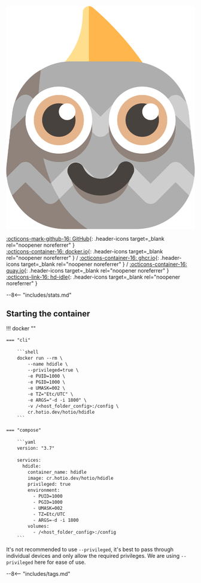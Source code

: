 <div class="image-logo no-logo"><img src="/img/pullio.svg" alt="logo"></div>

[:octicons-mark-github-16: GitHub](https://github.com/hotio/hdidle){: .header-icons target=_blank rel="noopener noreferrer" }  
[:octicons-container-16: docker.io](https://hub.docker.com/r/hotio/hdidle){: .header-icons target=_blank rel="noopener noreferrer" }
 / [:octicons-container-16: ghcr.io](https://github.com/orgs/hotio/packages/container/package/hdidle){: .header-icons target=_blank rel="noopener noreferrer" }
 / [:octicons-container-16: quay.io](https://quay.io/repository/hotio/hdidle){: .header-icons target=_blank rel="noopener noreferrer" }  
[:octicons-link-16: hd-idle](https://github.com/adelolmo/hd-idle){: .header-icons target=_blank rel="noopener noreferrer" }  

--8<-- "includes/stats.md"

## Starting the container

!!! docker ""

    === "cli"

        ```shell
        docker run --rm \
            --name hdidle \
            --privileged=true \
            -e PUID=1000 \
            -e PGID=1000 \
            -e UMASK=002 \
            -e TZ="Etc/UTC" \
            -e ARGS="-d -i 1800" \
            -v /<host_folder_config>:/config \
            cr.hotio.dev/hotio/hdidle
        ```

    === "compose"

        ```yaml
        version: "3.7"

        services:
          hdidle:
            container_name: hdidle
            image: cr.hotio.dev/hotio/hdidle
            privileged: true
            environment:
              - PUID=1000
              - PGID=1000
              - UMASK=002
              - TZ=Etc/UTC
              - ARGS=-d -i 1800
            volumes:
              - /<host_folder_config>:/config
        ```

It's not recommended to use `--privileged`, it's best to pass through individual devices and only allow the required privileges. We are using `--privileged` here for ease of use.

--8<-- "includes/tags.md"
